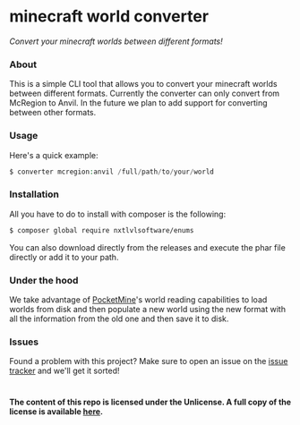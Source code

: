 minecraft world converter
===============
_Convert your minecraft worlds between different formats!_

### About

This is a simple CLI tool that allows you to convert your minecraft worlds between different formats. Currently the converter
can only convert from McRegion to Anvil. In the future we plan to add support for converting between other formats.

### Usage

Here's a quick example:
```php
$ converter mcregion:anvil /full/path/to/your/world
```

### Installation

All you have to do to install with composer is the following:

```bash
$ composer global require nxtlvlsoftware/enums
```

You can also download directly from the releases and execute the phar file directly or add it to your path.

### Under the hood

We take advantage of [PocketMine](https://github.com/pmmp/PocketMine-MP)'s world reading capabilities to load worlds from
disk and then populate a new world using the new format with all the information from the old one and then save it to disk.

### Issues

Found a problem with this project? Make sure to open an issue on the [issue tracker](https://github.com/NxtLvLSoftware/minecraft-world-converter/issues) and we'll get it sorted!

#

__The content of this repo is licensed under the Unlicense. A full copy of the license is available [here](LICENSE).__
